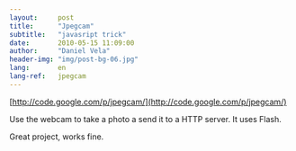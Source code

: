 ```yaml
---
layout:     post
title:      "Jpegcam"
subtitle:   "javasript trick"
date:       2010-05-15 11:09:00
author:     "Daniel Vela"
header-img: "img/post-bg-06.jpg"
lang:       en
lang-ref:   jpegcam
---
```


[http://code.google.com/p/jpegcam/](http://code.google.com/p/jpegcam/)     

Use the webcam to take a photo a send it to a HTTP server. It uses Flash.    

Great project, works fine.     

